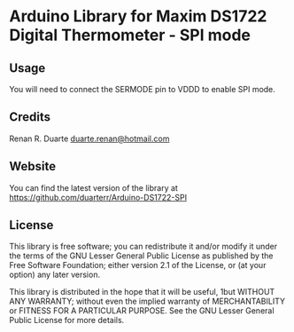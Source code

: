 # Arduino Library for Maxim DS1722 Digital Thermometer - SPI mode

## Usage

You will need to connect the SERMODE pin to VDDD to enable SPI mode.

## Credits

Renan R. Duarte <duarte.renan@hotmail.com>

## Website

You can find the latest version of the library at https://github.com/duarterr/Arduino-DS1722-SPI

## License

This library is free software; you can redistribute it and/or modify it under the terms of the GNU Lesser General Public License as published by the Free Software Foundation; either version 2.1 of the License, or (at your option) any later version.

This library is distributed in the hope that it will be useful, 1but WITHOUT ANY WARRANTY; without even the implied warranty of MERCHANTABILITY or FITNESS FOR A PARTICULAR PURPOSE.  See the GNU Lesser General Public License for more details.
